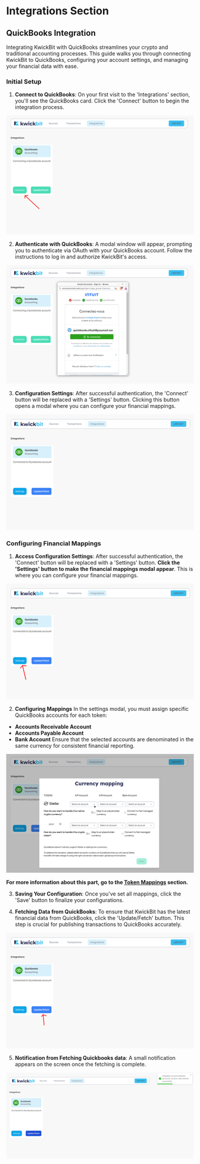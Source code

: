 # Integrations Section

## QuickBooks Integration

Integrating KwickBit with QuickBooks streamlines your crypto and traditional accounting processes.
This guide walks you through connecting KwickBit to QuickBooks, configuring your account settings, and managing your financial data with ease.


### Initial Setup

1. **Connect to QuickBooks**: On your first visit to the 'Integrations' section, you'll see the QuickBooks card.
Click the 'Connect' button to begin the integration process.

![Connect to Quickbooks](../resources/screenshots/integrations_page/list_quickbooks_not_connected_click_to_connect.png)

2. **Authenticate with QuickBooks**: A modal window will appear, prompting you to authenticate via OAuth with
your QuickBooks account. Follow the instructions to log in and authorize KwickBit's access.

![Authenticate Quickbooks](../resources/screenshots/integrations_page/list_quickbooks_oauth2.png)


3. **Configuration Settings**: After successful authentication, the 'Connect' button will be replaced with a 'Settings' button. Clicking this button opens a modal where you can configure your financial mappings.

![Connected to Quickbooks](../resources/screenshots/integrations_page/list_quickbooks_connected.png)


### Configuring Financial Mappings

1. **Access Configuration Settings**: After successful authentication, the 'Connect' button will be replaced with
a 'Settings' button. **Click the 'Settings' button to make the financial mappings modal appear**. This is where you
can configure your financial mappings.

![Access configuration mapping modal](../resources/screenshots/integrations_page/list_quickbooks_connected_click_settings.png)

2. **Configuring Mappings** In the settings modal, you must assign specific QuickBooks accounts for each token:
- **Accounts Receivable Account**
- **Accounts Payable Account**
- **Bank Account**
    Ensure that the selected accounts are denominated in the same currency for consistent financial reporting.

![Configuring mapping modal](../resources/screenshots/integrations_page/token_mapping_need_to_set.png)

**For more information about this part, go to the [Token Mappings](./03-token-mappings.md) section.**

3. **Saving Your Configuration**: Once you've set all mappings, click the 'Save' button to finalize your
configurations.

4. **Fetching Data from QuickBooks**: To ensure that KwickBit has the latest financial data from QuickBooks,
click the 'Update/Fetch' button. This step is crucial for publishing transactions to QuickBooks accurately.

![Fetch Quickbooks data](../resources/screenshots/integrations_page/list_quickbooks_connected_click_fetch_quickbooks_data.png)

5. **Notification from Fetching Quickbooks data**: A small notification appears on the screen once the fetching is complete.

![Notification from Fetching Quickbooks data](../resources/screenshots/integrations_page/notified_fetching_quickbooks_data.png)


